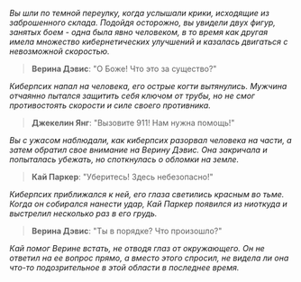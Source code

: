 _Вы шли по темной переулку, когда услышали крики, исходящие из заброшенного склада. Подойдя осторожно, вы увидели двух фигур, занятых боем - одна была явно человеком, в то время как другая имела множество кибернетических улучшений и казалась двигаться с невозможной скоростью._

> **Верина Дэвис**: "О Боже! Что это за существо?"

_Киберпсих напал на человека, его острые когти вытянулись. Мужчина отчаянно пытался защитить себя ключом от трубы, но не смог противостоять скорости и силе своего противника._

> **Джекелин Янг**: "Вызовите 911! Нам нужна помощь!"

_Вы с ужасом наблюдали, как киберпсих разорвал человека на части, а затем обратил свое внимание на Верину Дэвис. Она закричала и попыталась убежать, но споткнулась о обломки на земле._

> **Кай Паркер**: "Уберитесь! Здесь небезопасно!"

_Киберпсих приближался к ней, его глаза светились красным во тьме. Когда он собирался нанести удар, Кай Паркер появился из ниоткуда и выстрелил несколько раз в его грудь._

> **Верина Дэвис**: "Ты в порядке? Что произошло?"

_Кай помог Верине встать, не отводя глаз от окружающего. Он не ответил на ее вопрос прямо, а вместо этого спросил, не видела ли она что-то подозрительное в этой области в последнее время._
